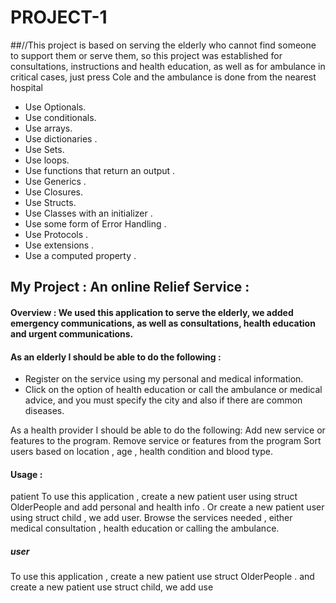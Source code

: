 # PROJECT-1


##//This project is based on serving the elderly who cannot find someone to support them or serve them, so this project was established for consultations, instructions and health education, as well as for ambulance in critical cases, just press Cole and the ambulance is done from the nearest hospital


- Use Optionals.
- Use conditionals.
- Use arrays. 
- Use dictionaries .
- Use Sets.
- Use loops.
- Use functions that return an output . 
- Use Generics .
- Use Closures.
- Use Structs.
- Use Classes with an initializer .
- Use some form of Error Handling .
- Use Protocols . 
- Use extensions . 
- Use a computed property . 

## My Project :  An online Relief Service :

#### Overview : We used this application to serve the elderly, we added emergency communications, as well as consultations, health education and urgent communications.

#### As an elderly I should be able to do the following :
- Register on the service using my personal and medical information.
- Click on the option of health education or call the ambulance or medical advice, and you must specify the city and also if there are common diseases.

As a health provider I should be able to do the following:
Add new service or features to the program.
Remove service or features from the program 
Sort users based on location , age , health condition and blood type.


#### 


#### Usage :

 patient 
To use this application , create a new patient user using struct OlderPeople  and add personal and health info . 
Or create a new patient user using struct child , we add user. Browse the services needed , either  medical consultation , health education or calling the ambulance.

##### user
To use this application , create a new patient use struct OlderPeople . 
and create a new patient use struct child, we add use 
